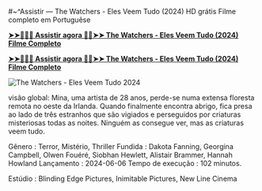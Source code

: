 #~^Assistir — The Watchers - Eles Veem Tudo (2024) HD grátis Filme completo em Portuguêse

**[➤➤🔴✅📱 Assistir agora 🔴✅➤➤ The Watchers - Eles Veem Tudo (2024) Filme Completo](https://play.cinematix.download/pt/movie/tt26736843)**

**[➤➤🔴✅📱 Assistir agora 🔴✅➤➤ The Watchers - Eles Veem Tudo (2024) Filme Completo](https://play.cinematix.download/pt/movie/tt26736843)**

![The Watchers - Eles Veem Tudo 2024](https://image.tmdb.org/t/p/w780/1zKkFp1l6oTXsGP87YuxEKWi5g3.jpg)

visão global:
Mina, uma artista de 28 anos, perde-se numa extensa floresta remota no oeste da Irlanda. Quando finalmente encontra abrigo, fica presa ao lado de três estranhos que são vigiados e perseguidos por criaturas misteriosas todas as noites. Ninguém as consegue ver, mas as criaturas veem tudo.

Gênero      : Terror, Mistério, Thriller
Fundida      : Dakota Fanning, Georgina Campbell, Olwen Fouéré, Siobhan Hewlett, Alistair Brammer, Hannah Howland
Lançamento    : 2024-06-06
Tempo de execução : 102 minutos.

Estúdio : Blinding Edge Pictures, Inimitable Pictures, New Line Cinema 
